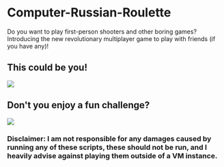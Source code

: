 # Computer-Russian-Roulette
Do you want to play first-person shooters and other boring games? Introducing the new revolutionary multiplayer game to play with friends (if you have any)!

## This could be you!
![](https://media.tenor.com/LoFtBM4dGaoAAAAd/k-on-anime.gif)


## Don't you enjoy a fun challenge?
![](https://trustthegaijinhome.files.wordpress.com/2019/06/yumeko-yandere-gif.gif)

### Disclaimer: I am not responsible for any damages caused by running any of these scripts, these should not be run, and I heavily advise against playing them outside of a VM instance.